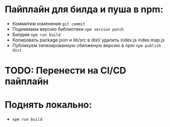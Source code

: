 # Пайплайн для билда и пуша в npm:

- Коммитим изменения ```git commit```
- Поднимаем версию библиотеки ```npm version patch```
- Билдим ```npm run build```
- Копировать package.json и lib/src в dist/ удалить index.js index.map.js
- Публикуем типизированную сбилженую версию в npm ```npm publish dist```

# TODO: Перенести на CI/CD пайплайн

# Поднять локально:
- ```npm run build```
